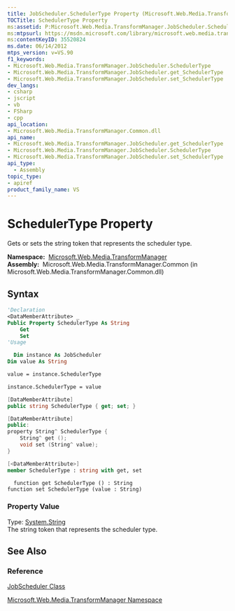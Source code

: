 ```yaml
---
title: JobScheduler.SchedulerType Property (Microsoft.Web.Media.TransformManager)
TOCTitle: SchedulerType Property
ms:assetid: P:Microsoft.Web.Media.TransformManager.JobScheduler.SchedulerType
ms:mtpsurl: https://msdn.microsoft.com/library/microsoft.web.media.transformmanager.jobscheduler.schedulertype(v=VS.90)
ms:contentKeyID: 35520824
ms.date: 06/14/2012
mtps_version: v=VS.90
f1_keywords:
- Microsoft.Web.Media.TransformManager.JobScheduler.SchedulerType
- Microsoft.Web.Media.TransformManager.JobScheduler.get_SchedulerType
- Microsoft.Web.Media.TransformManager.JobScheduler.set_SchedulerType
dev_langs:
- csharp
- jscript
- vb
- FSharp
- cpp
api_location:
- Microsoft.Web.Media.TransformManager.Common.dll
api_name:
- Microsoft.Web.Media.TransformManager.JobScheduler.get_SchedulerType
- Microsoft.Web.Media.TransformManager.JobScheduler.SchedulerType
- Microsoft.Web.Media.TransformManager.JobScheduler.set_SchedulerType
api_type:
  - Assembly
topic_type:
- apiref
product_family_name: VS
---
```


# SchedulerType Property

Gets or sets the string token that represents the scheduler type.

**Namespace:**  [Microsoft.Web.Media.TransformManager](microsoft-web-media-transformmanager-namespace.md)  
**Assembly:**  Microsoft.Web.Media.TransformManager.Common (in Microsoft.Web.Media.TransformManager.Common.dll)

## Syntax

```vb
'Declaration
<DataMemberAttribute> _
Public Property SchedulerType As String
    Get
    Set
'Usage

  Dim instance As JobScheduler
Dim value As String

value = instance.SchedulerType

instance.SchedulerType = value
```

```csharp
[DataMemberAttribute]
public string SchedulerType { get; set; }
```

```cpp
[DataMemberAttribute]
public:
property String^ SchedulerType {
    String^ get ();
    void set (String^ value);
}
```

``` fsharp
[<DataMemberAttribute>]
member SchedulerType : string with get, set
```

```jscript
  function get SchedulerType () : String
function set SchedulerType (value : String)
```

### Property Value

Type: [System.String](https://msdn.microsoft.com/library/s1wwdcbf)  
The string token that represents the scheduler type.  

## See Also

### Reference

[JobScheduler Class](jobscheduler-class-microsoft-web-media-transformmanager.md)

[Microsoft.Web.Media.TransformManager Namespace](microsoft-web-media-transformmanager-namespace.md)

